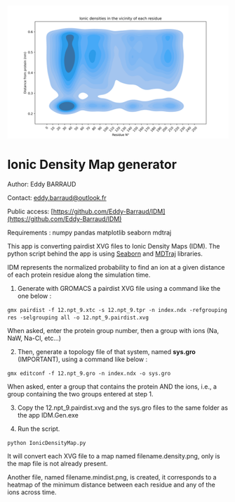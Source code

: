 <p align="center"><img width="600" alt="portfolio_view" src="./Example/14.12.npt_9.pairdist.density.png"></p>

# Ionic Density Map generator

Author: Eddy BARRAUD

Contact: <eddy.barraud@outlook.fr>

Public access: [https://github.com/Eddy-Barraud/IDM](https://github.com/Eddy-Barraud/IDM)

Requirements : numpy pandas matplotlib seaborn mdtraj

This app is converting pairdist XVG files to Ionic Density Maps (IDM).
The python script behind the app is using [Seaborn](https://github.com/mwaskom/seaborn) and [MDTraj](https://github.com/mdtraj/mdtraj) libraries.

IDM represents the normalized probability to find an ion at a given distance of each protein residue along the simulation time.

1. Generate with GROMACS a pairdist XVG file using a command like the one below :

`gmx pairdist -f 12.npt_9.xtc -s 12.npt_9.tpr -n index.ndx -refgrouping res -selgrouping all -o 12.npt_9.pairdist.xvg`

When asked, enter the protein group number, then a group with ions (Na, NaW, Na-Cl, etc...)

2. Then, generate a topology file of that system, named **sys.gro** (IMPORTANT), using a command like below :

`gmx editconf -f 12.npt_9.gro -n index.ndx -o sys.gro`

When asked, enter a group that contains the protein AND the ions, i.e., a group containing the two groups entered at step 1.

3. Copy the 12.npt_9.pairdist.xvg and the sys.gro files to the same folder as the app IDM.Gen.exe

4. Run the script.

`python IonicDensityMap.py`

It will convert each XVG file to a map named filename.density.png, only is the map file is not already present.

Another file, named filename.mindist.png, is created, it corresponds to a heatmap of the minimum distance between each residue and any of the ions across time. 